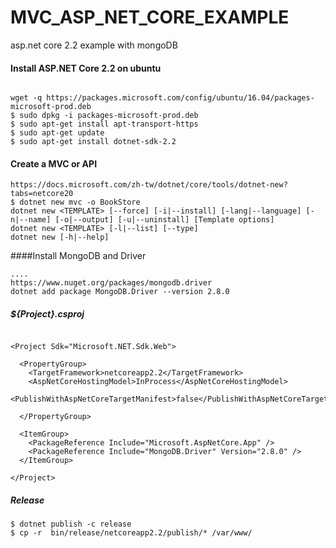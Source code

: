 # MVC_ASP_NET_CORE_EXAMPLE
asp.net core 2.2 example with mongoDB

#### Install ASP.NET Core 2.2 on ubuntu

```

wget -q https://packages.microsoft.com/config/ubuntu/16.04/packages-microsoft-prod.deb
$ sudo dpkg -i packages-microsoft-prod.deb
$ sudo apt-get install apt-transport-https
$ sudo apt-get update
$ sudo apt-get install dotnet-sdk-2.2
```

#### Create a MVC or API

```
https://docs.microsoft.com/zh-tw/dotnet/core/tools/dotnet-new?tabs=netcore20
$ dotnet new mvc -o BookStore
dotnet new <TEMPLATE> [--force] [-i|--install] [-lang|--language] [-n|--name] [-o|--output] [-u|--uninstall] [Template options]
dotnet new <TEMPLATE> [-l|--list] [--type]
dotnet new [-h|--help]
```

####Install MongoDB and Driver
```
....
https://www.nuget.org/packages/mongodb.driver
dotnet add package MongoDB.Driver --version 2.8.0
```

##### ${Project}.csproj 
```

<Project Sdk="Microsoft.NET.Sdk.Web">

  <PropertyGroup>
    <TargetFramework>netcoreapp2.2</TargetFramework>
    <AspNetCoreHostingModel>InProcess</AspNetCoreHostingModel>
     <PublishWithAspNetCoreTargetManifest>false</PublishWithAspNetCoreTargetManifest>

  </PropertyGroup>

  <ItemGroup>
    <PackageReference Include="Microsoft.AspNetCore.App" />
    <PackageReference Include="MongoDB.Driver" Version="2.8.0" />
  </ItemGroup>

</Project>
```


##### Release

```
$ dotnet publish -c release
$ cp -r  bin/release/netcoreapp2.2/publish/* /var/www/
```
